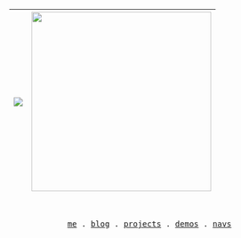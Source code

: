 | <img align="center" src="https://github-readme-stats.vercel.app/api?username=rr210&show_icons=true&include_all_commits=true&theme=graywhite&hide_border=true" /> | <img style="width:323px;" align="center" src="https://github-readme-stats.vercel.app/api/top-langs/?username=rr210&layout=compact&theme=buefy&hide_border=true" /> |
| :-: | :-: |

  <br/>
<p align="center">
  <samp>
    <a href="https://mr90.top">me</a> .
    <a href="https://m.ziliao88.top/">blog</a> .
    <a href="https://www.mr90.top/projects">projects</a> .
    <a href="https://www.mr90.top/demos">demos</a> .
    <a href="https://www.mr90.top/navs">navs</a>
  </samp>
</p>

